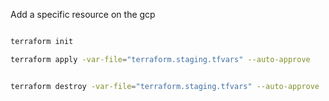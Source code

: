 Add a specific resource on the gcp

```sh

terraform init

terraform apply -var-file="terraform.staging.tfvars" --auto-approve  


terraform destroy -var-file="terraform.staging.tfvars" --auto-approve  
```
